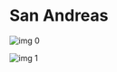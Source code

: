 # San Andreas

![img 0](https://i.imgur.com/pPzGWoU.jpg)

![img 1](https://i.imgur.com/oDWiJBF.jpg)

